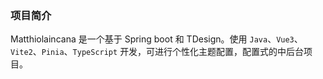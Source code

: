 <p style="display:flex; justify-content: center">

### 项目简介

Matthiolaincana 是一个基于 Spring boot 和 TDesign。使用 `Java`、`Vue3`、`Vite2`、`Pinia`、`TypeScript` 开发，可进行个性化主题配置，配置式的中后台项目。


